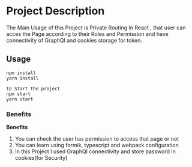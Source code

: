 #  Project Description

The Main Usage of this Project is Private Routing In React , that user can acces the Page according to their Roles and Permission and have connectivity of GraphQl and cookies storage for token.

## Usage

```
npm install 
yarn install

to Start the project 
npm start
yarn start
```


### Benefits

**Benefits**
1. You can check the user has permission to access that page or not
2. You can learn using formik, typescript and webpack configuration
3. In this Project I used GraphQl connectivity and store password in cookies(for Security)